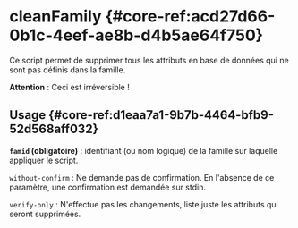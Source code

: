 # cleanFamily {#core-ref:acd27d66-0b1c-4eef-ae8b-d4b5ae64f750}

Ce script permet de supprimer tous les attributs en base de données qui ne sont
pas définis dans la famille.

**Attention** : Ceci est irréversible !

## Usage {#core-ref:d1eaa7a1-9b7b-4464-bfb9-52d568aff032}

**`famid` (obligatoire)**
:   identifiant (ou nom logique) de la famille sur laquelle appliquer le script.

`without-confirm`
:   Ne demande pas de confirmation. En l'absence de ce paramètre, une
    confirmation est demandée sur stdin.

`verify-only`
:   N'effectue pas les changements, liste juste les attributs qui seront
    supprimées.